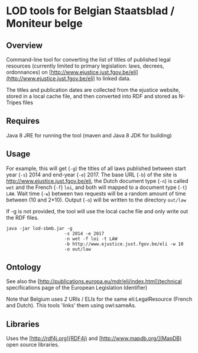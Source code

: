 # LOD tools for Belgian Staatsblad / Moniteur belge

## Overview

Command-line tool for converting the list of titles of published legal resources 
(currently limited to primary legislation: laws, decrees, ordonnances) on 
[http://www.ejustice.just.fgov.be/eli](http://www.ejustice.just.fgov.be/eli) to linked data.

The titles and publication dates are collected from the ejustice website, stored in a local cache file,
and then converted into RDF and stored as N-Tripes files

## Requires

Java 8 JRE for running the tool (maven and Java 8 JDK for building)

## Usage

For example, this will get (`-g`) the titles of all laws published between start year (`-s`) 2014 and end-year (`-e`) 2017.
The base URL (`-b`) of the site is http://www.ejustice.just.fgov.be/eli, the Dutch document type (`-n`) is called `wet` 
and the French (`-f`) `loi`, and both will mapped to a document type (`-t`) `LAW`.
Wait time (`-w`) between two requests will be a random amount of time between (10 and 2\*10).
Output (`-o`) will be written to the directory `out/law`

If -g is not provided, the tool will use the local cache file and only write out the RDF files.

```
java -jar lod-sbmb.jar -g 
                      -s 2014 -e 2017 
                      -n wet -f loi -t LAW 
                      -b http://www.ejustice.just.fgov.be/eli -w 10
                      -o out/law
```

## Ontology

See also the
[http://publications.europa.eu/mdr/eli/index.html](technical specifications page of the European Legislation Identifier)

Note that Belgium uses _2_ URIs / ELIs for the same eli:LegalResource (French and Dutch). This tools 'links' them using owl:sameAs.

## Libraries

Uses the [http://rdf4j.org](RDF4j) and [http://www.mapdb.org/](MapDB) open source libraries.




